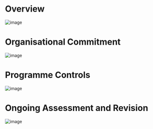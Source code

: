 # Overview
![image](https://github.com/justinlaw360/amp/assets/4946026/e6155359-96ec-4d05-948f-a7c5a226a514)

# Organisational Commitment
![image](https://github.com/justinlaw360/amp/assets/4946026/1514d370-0264-42de-9dcb-fc4ae26e1763)

# Programme Controls
![image](https://github.com/justinlaw360/amp/assets/4946026/272b11d9-212e-42c1-b430-39aa4dbf1958)

# Ongoing Assessment and Revision
![image](https://github.com/justinlaw360/amp/assets/4946026/dbbb0b3b-7836-49bb-873e-42343d3ffcf0)


